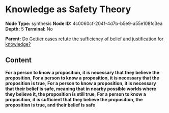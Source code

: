 # Knowledge as Safety Theory

**Node Type:** synthesis
**Node ID:** 4c0060cf-204f-4d7b-b5e9-a55e108fc3ea
**Depth:** 5
**Terminal:** No

**Parent:** [Do Gettier cases refute the sufficiency of belief and justification for knowledge?](do-gettier-cases-refute-the-sufficiency-of-belief-and-justification-for-knowledge-antithesis-7dd07a8f-86a5-4d57-a592-3f50e5a6df54.md)

## Content

**For a person to know a proposition, it is necessary that they believe the proposition**, **For a person to know a proposition, it is necessary that the proposition is true**, **For a person to know a proposition, it is necessary that their belief is safe, meaning that in nearby possible worlds where they believe it, the proposition is still true**, **For a person to know a proposition, it is sufficient that they believe the proposition, the proposition is true, and their belief is safe**
